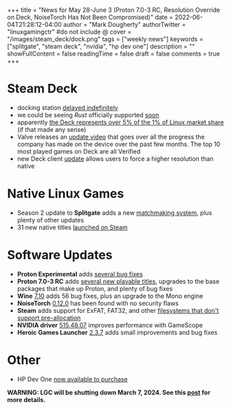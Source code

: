 +++
title = "News for May 28-June 3 (Proton 7.0-3 RC, Resolution Override on Deck, NoiseTorch Has Not Been Compromised)"
date = 2022-06-04T21:28:12-04:00
author = "Mark Dougherty"
authorTwitter = "linuxgamingctr" #do not include @
cover = "/images/steam_deck/dock.png"
tags = ["weekly news"]
keywords = ["splitgate", "steam deck", "nvidia", "hp dev one"]
description = ""
showFullContent = false
readingTime = false
draft = false
comments = true
+++
# Steam Deck
- docking station [delayed indefinitely](https://linuxgamingcentral.com/posts/steam-deck-dock-delayed/)
- we could be seeing *Rust* officially supported [soon](https://twitter.com/garrynewman/status/1531235676653510657)
- apparently [the Deck represents over 5% of the 1% of Linux market share](https://www.gamingonlinux.com/2022/06/steam-deck-already-hits-over-5-of-linux-users-on-steam/) (if that made any sense)
- Valve releases an [update video](https://store.steampowered.com/news/app/1675180/view/3332113352306852873) that goes over all the progress the company has made on the device over the past few months. The top 10 most played games on Deck are all Verified
- new Deck client [update](https://store.steampowered.com/news/app/1675200/view/3328736287861418016) allows users to force a higher resolution than native

# Native Linux Games
- Season 2 update to **Splitgate** adds a new [matchmaking system](https://linuxgamingcentral.com/posts/splitgate-season-2-live/), plus plenty of other updates
- 31 new native titles [launched on Steam](https://boilingsteam.com/new-steam-games-with-native-linux-clients-2022-06-03-edition/)

# Software Updates
- **Proton Experimental** adds [several bug fixes](https://linuxgamingcentral.com/posts/proton-experimental-6-02-2022/)
- **Proton 7.0-3 RC** adds [several new playable titles](https://github.com/ValveSoftware/Proton/issues/5881), upgrades to the base packages that make up Proton, and plenty of bug fixes
- **Wine** [7.10](https://www.winehq.org/announce/7.10) adds 56 bug fixes, plus an upgrade to the Mono engine
- **NoiseTorch** [0.12.0](https://linuxgamingcentral.com/posts/noisetorch-12/) has been found with no security flaws
- **Steam** adds support for ExFAT, FAT32, and other [filesystems that don't support pre-allocation](https://linuxgamingcentral.com/posts/steam-client-update-may-31/)
- **NVIDIA driver** [515.48.07](https://linuxgamingcentral.com/posts/nvidia-515-48-07/) improves performance with GameScope
- **Heroic Games Launcher** [2.3.7](https://github.com/Heroic-Games-Launcher/HeroicGamesLauncher/releases/tag/v2.3.7) adds small improvements and bug fixes

# Other
- HP Dev One [now available to purchase](https://linuxgamingcentral.com/posts/hp-dev-one-now-live/)

**WARNING: LGC will be shutting down March 7, 2024. See this [post](https://linuxgamingcentral.com/posts/the-end-of-lgc/) for more details.**
